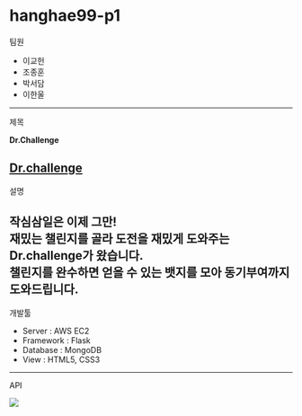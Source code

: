 # hanghae99-p1


팀원

* 이교헌
* 조종훈
* 박서담
* 이한울
---
제목

**Dr.Challenge**

[Dr.challenge](http://leegyoheon.shop/)
---
설명

작심삼일은 이제 그만!  
재밌는 챌린지를 골라 도전을 재밌게 도와주는 Dr.challenge가 왔습니다.  
챌린지를 완수하면 얻을 수 있는 뱃지를 모아 동기부여까지 도와드립니다.
---
개발툴

* Server : AWS EC2
* Framework : Flask
* Database : MongoDB
* View : HTML5, CSS3
---
API

![](https://img1.daumcdn.net/thumb/R1280x0/?scode=mtistory2&fname=https%3A%2F%2Fblog.kakaocdn.net%2Fdn%2F9f84g%2FbtrjD2L2wo3%2FN3hqsb2pQDKpQri9v47Vxk%2Fimg.png)
